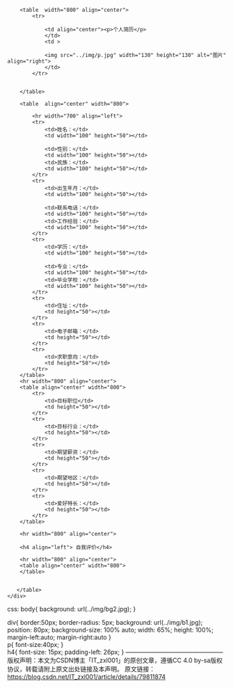 <!DOCTYPE html>
<html>
<head>
	<title>简历二</title>
	<meta charset="utf-8">
	<link rel="stylesheet" type="text/css" href="../css/mystyle.css">
</head>
<body>
	<div>
		
		<table  width="800" align="center">
			<tr>
				
				<td align="center"><p>个人简历</p>
				</td>
				<td >
					
				<img src="../img/p.jpg" width="130" height="130" alt="图片" align="right">
				</td>
			</tr>
 
 
		</table>
		
		<table  align="center" width="800">
			
			<hr width="700" align="left">
			<tr>
				<td>姓名：</td>
				<td width="100" height="50"></td>
				
				<td>性别：</td>
				<td width="100" height="50"></td>
				<td>民族：</td>
				<td width="100" height="50"></td>
			</tr>
			<tr>
				<td>出生年月：</td>
				<td width="100" height="50"></td>
				
				<td>联系电话：</td>
				<td width="100" height="50"></td>
				<td>工作经验：</td>
				<td width="100" height="50"></td>
			</tr>
			<tr>
				<td>学历：</td>
				<td width="100" height="50"></td>
				
				<td>专业：</td>
				<td width="100" height="50"></td>
				<td>毕业学校：</td>
				<td width="100" height="50"></td>
			</tr>
			<tr>
				<td>住址：</td>
				<td height="50"></td>
			</tr>
			<tr>
				<td>电子邮箱：</td>
				<td height="50"></td>
			</tr>
			<tr>
				<td>求职意向：</td>
				<td height="50"></td>
			</tr>
	    </table>
	    <hr width="800" align="center">
	    <table align="center" width="800">
	        <tr>
				<td>目标职位</td>
				<td height="50"></td>
			</tr>
			<tr>
				<td>目标行业：</td>
				<td height="50"></td>
			</tr>
			<tr>
				<td>期望薪资：</td>
				<td height="50"></td>
			</tr>
			<tr>
				<td>期望地区：</td>
				<td height="50"></td>
			</tr>
			<tr>
				<td>爱好特长：</td>
				<td height="50"></td>
			</tr>
		</table>
			
		<hr width="800" align="center">
		
		<h4 align="left"> 自我评价</h4>
		
		<hr width="800" align="center">
		<table align="center" width="800">
		</table>
 
 
	   </table>
	</div>
</body>
</html>
css:
body{
		background: url(../img/bg2.jpg);
    }
 
div{
	border:50px;
	border-radius: 5px;
	background: url(../img/b1.jpg);
	position: 80px;
	background-size: 100% auto;
	width: 65%;
	height: 100%;
	margin-left:auto;
	margin-right:auto
   }  
 p{
 	 font-size:40px;
   }  
 h4{
 	font-size: 15px;
 	padding-left: 26px;
   }
 ———————————————— 
版权声明：本文为CSDN博主「IT_zxl001」的原创文章，遵循CC 4.0 by-sa版权协议，转载请附上原文出处链接及本声明。
原文链接：https://blog.csdn.net/IT_zxl001/article/details/79811874
